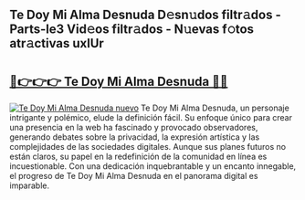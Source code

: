 ## Te Doy Mi Alma Desnuda D𝚎sn𝚞dos filtr𝚊dos - Parts-le3 Vid𝚎os filtr𝚊dos - N𝚞evas f𝚘tos atr𝚊ctivas uxlUr

# <h2><a href="http://mbauv1.tromn.icu/?c=Te+Doy+Mi+Alma+Desnuda">🔗👉👉👉 Te Doy Mi Alma Desnuda 🔗🔗</a></h2>

[![Te Doy Mi Alma Desnuda nuevo](https://i.imgur.com/pEAQMta.gif)](http://mbauv1.tromn.icu/?c=Te+Doy+Mi+Alma+Desnuda)
Te Doy Mi Alma Desnuda, un personaje intrigante y polémico, elude la definición fácil. Su enfoque único para crear una presencia en la web ha fascinado y provocado observadores, generando debates sobre la privacidad, la expresión artística y las complejidades de las sociedades digitales. Aunque sus planes futuros no están claros, su papel en la redefinición de la comunidad en línea es incuestionable. Con una dedicación inquebrantable y un encanto innegable, el progreso de Te Doy Mi Alma Desnuda en el panorama digital es imparable.
